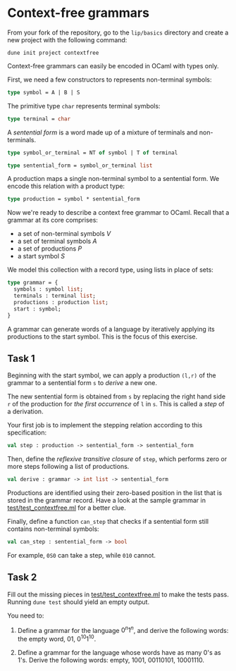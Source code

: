 # Context-free grammars

From your fork of the repository, go to the `lip/basics` directory and create a new project with the following command:

```
dune init project contextfree
```

Context-free grammars can easily be encoded in OCaml with types only.

First, we need a few constructors to represents non-terminal symbols:

```ocaml
type symbol = A | B | S
```

The primitive type `char` represents terminal symbols:

```ocaml
type terminal = char
```

A _sentential form_ is a word made up of a mixture of terminals and non-terminals.

```ocaml
type symbol_or_terminal = NT of symbol | T of terminal

type sentential_form = symbol_or_terminal list
```

A production maps a single non-terminal symbol to a sentential form. We encode this relation with a product type:

```ocaml
type production = symbol * sentential_form
```

Now we're ready to describe a context free grammar to OCaml. Recall that a grammar at its core comprises:

- a set of non-terminal symbols $V$
- a set of terminal symbols $A$
- a set of productions $P$
- a start symbol $S$

We model this collection with a record type, using lists in place of sets:

```ocaml
type grammar = {
  symbols : symbol list;
  terminals : terminal list;
  productions : production list;
  start : symbol;
}
```

A grammar can generate words of a language by iteratively applying its
productions to the start symbol. This is the focus of this exercise.

## Task 1

Beginning with the start symbol, we can apply a production `(l,r)` of the grammar to a sentential form `s` to _derive_ a new one.

The new sentential form is obtained from `s` by  replacing the right hand side `r` of the production for _the first occurrence_ of `l` in `s`. This is called a _step_ of a derivation.

Your first job is to implement the stepping relation according to this specification:

```ocaml
val step : production -> sentential_form -> sentential_form
```

Then, define the _reflexive transitive closure_ of `step`, which performs zero or more steps following a list of productions.

```ocaml
val derive : grammar -> int list -> sentential_form
```

Productions are identified using their zero-based position in the list that is stored in the grammar record. Have a look at the sample grammar in [test/test_contextfree.ml](test/test_contextfree.ml) for a better clue.

Finally, define a function `can_step` that checks if a sentential form still contains non-terminal symbols:

```ocaml
val can_step : sentential_form -> bool
```

For example, `0S0` can take a step, while `010` cannot.

## Task 2

Fill out the missing pieces in [test/test_contextfree.ml](test/test_contextfree.ml) to make the tests pass. 
Running `dune test` should yield an empty output.

You need to:

1. Define a grammar for the language $0^n1^n$, and derive the following words: the empty word, $01$, $0^{10}1^{10}$.

2. Define a grammar for the language whose words have as many 0's as 1's. Derive the following words: empty, $1001$, $00110101$, $10001110$.